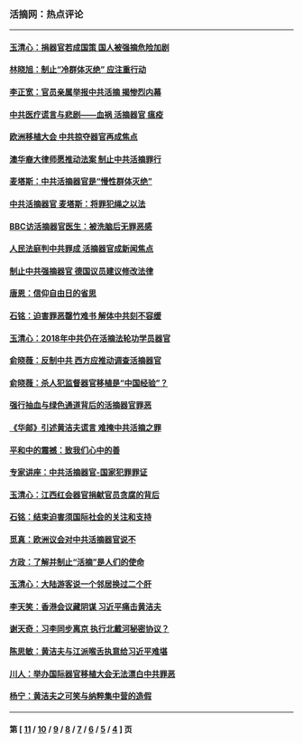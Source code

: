 ### 活摘网：热点评论
---
#### [玉清心：捐器官若成国策 国人被强摘危险加剧](../../pages/nf5879/n12802713.md?06050430) 
#### [林晓旭：制止“冷群体灭绝” 应注重行动](../../pages/nf5879/n12779736.md?06050430) 
#### [李正宽：官员亲属举报中共活摘 揭惨烈内幕](../../pages/nf5879/n12684490.md?06050430) 
#### [中共医疗谎言与悲剧——血祸 活摘器官 瘟疫](../../pages/nf5879/n12372103.md?06050430) 
#### [欧洲移植大会 中共掠夺器官再成焦点](../../pages/nf5879/n11538883.md?06050430) 
#### [澳华裔大律师愿推动法案 制止中共活摘罪行](../../pages/nf5879/n11377039.md?06050430) 
#### [麦塔斯：中共活摘器官是“慢性群体灭绝”](../../pages/nf5879/n11350529.md?06050430) 
#### [中共活摘器官 麦塔斯：将罪犯绳之以法](../../pages/nf5879/n11347973.md?06050430) 
#### [BBC访活摘器官医生：被洗脑后无罪恶感](../../pages/nf5879/n11335935.md?06050430) 
#### [人民法庭判中共罪成 活摘器官成新闻焦点](../../pages/nf5879/n11331578.md?06050430) 
#### [制止中共强摘器官 德国议员建议修改法律](../../pages/nf5879/n11249451.md?06050430) 
#### [唐恩：信仰自由日的省思](../../pages/nf5879/n11003525.md?06050430) 
#### [石铭：迫害罪恶罄竹难书  解体中共刻不容缓](../../pages/nf5879/n10942855.md?06050430) 
#### [玉清心：2018年中共仍在活摘法轮功学员器官](../../pages/nf5879/n10914646.md?06050430) 
#### [俞晓薇：反制中共 西方应推动调查活摘器官](../../pages/nf5879/n10794671.md?06050430) 
#### [俞晓薇：杀人犯监督器官移植是“中国经验”？](../../pages/nf5879/n10466427.md?06050430) 
#### [强行抽血与绿色通道背后的活摘器官罪恶](../../pages/nf5879/n10004708.md?06050430) 
#### [《华邮》引述黄洁夫谎言 难掩中共活摘之罪](../../pages/nf5879/n9642309.md?06050430) 
#### [平和中的震撼：致我们心中的善](../../pages/nf5879/n9021123.md?06050430) 
#### [专家讲座：中共活摘器官-国家犯罪罪证](../../pages/nf5879/n8828153.md?06050430) 
#### [玉清心：江西红会器官捐献官员贪腐的背后](../../pages/nf5879/n8522122.md?06050430) 
#### [石铭：结束迫害须国际社会的关注和支持](../../pages/nf5879/n8443497.md?06050430) 
#### [觅真：欧洲议会对中共活摘器官说不](../../pages/nf5879/n8337486.md?06050430) 
#### [方政：了解并制止“活摘”是人们的使命](../../pages/nf5879/n8329214.md?06050430) 
#### [玉清心：大陆游客说一个邻居换过二个肝](../../pages/nf5879/n8291404.md?06050430) 
#### [李天笑：香港会议藏阴谋 习近平痛击黄洁夫](../../pages/nf5879/n8241459.md?06050430) 
#### [谢天奇：习李同步离京 执行北戴河秘密协议？](../../pages/nf5879/n8230418.md?06050430) 
#### [陈思敏：黄洁夫与江派喉舌执意给习近平难堪](../../pages/nf5879/n8222166.md?06050430) 
#### [川人：举办国际器官移植大会无法漂白中共罪恶](../../pages/nf5879/n8221121.md?06050430) 
#### [杨宁：黄洁夫之可笑与纳粹集中营的造假](../../pages/nf5879/n8219897.md?06050430) 

---
#### 第 [ [11](./11.md?06050430) / [10](./10.md?06050430) / [9](./9.md?06050430) / [8](./8.md?06050430) / [7](./7.md?06050430) / [6](./6.md?06050430) / [5](./5.md?06050430) / [4](./4.md?06050430) ] 页
